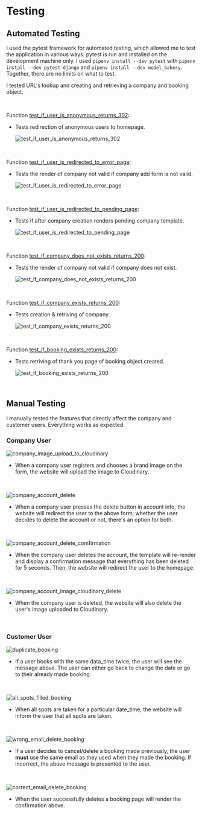 # Testing

## Automated Testing

I used the pytest framework for automated testing, which allowed me to test the application in various ways. pytest is run and installed on the development machine only. I used `pipenv install --dev pytest` with `pipenv install --dev pytest-django` and `pipenv install --dev model_bakery`. Together, there are no limits on what to test.

I tested URL's lookup and creating and retrieving a company and booking object.

<br>

Function [test_if_user_is_anonymous_returns_302](https://github.com/MTraveller/bookable/blob/6cc2f1afa470b110f850bcf89820cc8d9a56ab15/baseapp/tests/test_companies.py#L18):

-   Tests redirection of anonymous users to homepage.

    ![test_if_user_is_anonymous_returns_302](./docs/tests/automated_tests/test_if_user_is_anonymous_returns_302.jpg)

<br>

Function [test_if_user_is_redirected_to_error_page](https://github.com/MTraveller/bookable/blob/6cc2f1afa470b110f850bcf89820cc8d9a56ab15/baseapp/tests/test_companies.py#L27):

-   Tests the render of company not valid if company add form is not valid.

    ![test_if_user_is_redirected_to_error_page](./docs/tests/automated_tests/test_if_user_is_redirected_to_error_page.jpg)

<br>

Function [test_if_user_is_redirected_to_pending_page](https://github.com/MTraveller/bookable/blob/6cc2f1afa470b110f850bcf89820cc8d9a56ab15/baseapp/tests/test_companies.py#L42):

-   Tests if after company creation renders pending company template.

    ![test_if_user_is_redirected_to_pending_page](./docs/tests/automated_tests/test_if_user_is_redirected_to_pending_page.jpg)

<br>

Function [test_if_company_does_not_exists_returns_200](https://github.com/MTraveller/bookable/blob/837ba4cf60ba1eaedc86eb192513aa7af6f5d9c0/baseapp/tests/test_bookings.py#L13):

-   Tests the render of company not valid if company does not exist.

    ![test_if_company_does_not_exists_returns_200](./docs/tests/automated_tests/test_if_company_exists_returns_200.jpg)

<br>

Function [test_if_company_exists_returns_200](https://github.com/MTraveller/bookable/blob/b3d09bf4067b0afe95040c047db16ad21d5a4a95/baseapp/tests/test_bookings.py#L21):

-   Tests creation & retriving of company.

    ![test_if_company_exists_returns_200](./docs/tests/automated_tests/test_if_company_exists_returns_200.jpg)

<br>

Function [test_if_booking_exists_returns_200](https://github.com/MTraveller/bookable/blob/b3d09bf4067b0afe95040c047db16ad21d5a4a95/baseapp/tests/test_bookings.py#L42):

-   Tests retriving of thank you page of booking object created.

    ![test_if_booking_exists_returns_200](./docs/tests/automated_tests/test_if_booking_exists_returns_200.jpg)

<br>

## Manual Testing

I manually tested the features that directly affect the company and customer users. Everything works as expected.

### Company User

![company_image_upload_to_cloudinary](./docs/tests/manual_tests/company_image_upload_to_cloudinary.jpg)

-   When a company user registers and chooses a brand image on the form, the website will upload the image to Cloudinary.

<br>

![company_account_delete](./docs/tests/manual_tests/company_account_delete.jpeg)

-   When a company user presses the delete button in account info, the website will redirect the user to the above form; whether the user decides to delete the account or not, there's an option for both.

<br>

![company_account_delete_comfirmation](./docs/tests/manual_tests/company_account_delete_comfirmation.jpg)

-   When the company user deletes the account, the template will re-render and display a confirmation message that everything has been deleted for 5 seconds. Then, the website will redirect the user to the homepage.

<br>

![company_account_image_cloudinary_delete](./docs/tests/manual_tests/company_account_image_cloudinary_delete.gif)

-   When the company user is deleted, the website will also delete the user's image uploaded to Cloudinary.

<br>

### Customer User

![duplicate_booking](./docs/tests/manual_tests/duplicate_booking.jpeg)

-   If a user books with the same data_time twice, the user will see the message above. The user can either go back to change the date or go to their already made booking.

<br>

![all_spots_filled_booking](./docs/tests/manual_tests/all_spots_filled_booking.jpeg)

-   When all spots are taken for a particular date_time, the website will inform the user that all spots are taken.

<br>

![wrong_email_delete_booking](./docs/tests/manual_tests/wrong_email_delete_booking.jpeg)

-   If a user decides to cancel/delete a booking made previously, the user **must** use the same email as they used when they made the booking. If incorrect, the above message is presented to the user.

<br>

![correct_email_delete_booking](./docs/tests/manual_tests/correct_email_delete_booking.jpeg)

-   When the user successfully deletes a booking page will render the confirmation above.

<br>

